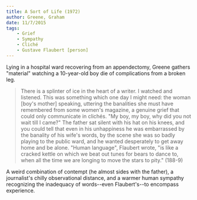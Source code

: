 ```yaml
---
title: A Sort of Life (1972)
author: Greene, Graham
date: 11/7/2015
tags: 
    - Grief
    - Sympathy
    - Cliché
    - Gustave Flaubert [person]
---
```


Lying in a hospital ward recovering from an appendectomy, Greene gathers "material" watching a 10-year-old boy die of complications from a broken leg.

> There is a splinter of ice in the heart of a writer. I watched and listened. This was something which one day I might need: the woman [boy's mother] speaking, uttering the banalities she must have remembered from some women's magazine, a genuine grief that could only communicate in clichés. "My boy, my boy, why did you not wait till I came?" The father sat silent with his hat on his knees, and you could tell that even in his unhappiness he was embarrassed by the banality of his wife's words, by the scene she was so badly playing to the public ward, and he wanted desperately to get away home and be alone. "Human language", Flaubert wrote, "is like a cracked kettle on which we beat out tunes for bears to dance to, when all the time we are longing to move the stars to pity." (188-9)

A weird combination of contempt (he almost sides with the father), a journalist's chilly observational distance, and a warmer human sympathy recognizing the inadequacy of words--even Flaubert's--to encompass experience.
